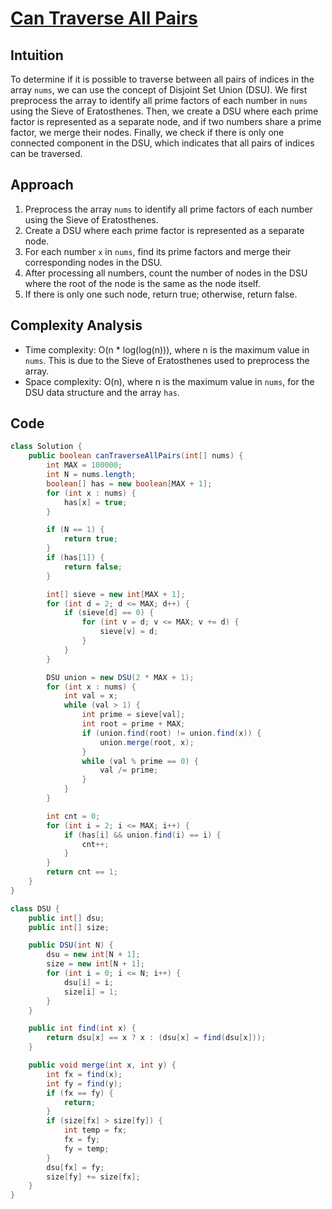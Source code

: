 
# [Can Traverse All Pairs](https://leetcode.com/problems/greatest-common-divisor-traversal/description/?envType=daily-question&envId=2024-02-25)

## Intuition
To determine if it is possible to traverse between all pairs of indices in the array `nums`, we can use the concept of Disjoint Set Union (DSU). We first preprocess the array to identify all prime factors of each number in `nums` using the Sieve of Eratosthenes. Then, we create a DSU where each prime factor is represented as a separate node, and if two numbers share a prime factor, we merge their nodes. Finally, we check if there is only one connected component in the DSU, which indicates that all pairs of indices can be traversed.

## Approach
1. Preprocess the array `nums` to identify all prime factors of each number using the Sieve of Eratosthenes.
2. Create a DSU where each prime factor is represented as a separate node.
3. For each number `x` in `nums`, find its prime factors and merge their corresponding nodes in the DSU.
4. After processing all numbers, count the number of nodes in the DSU where the root of the node is the same as the node itself.
5. If there is only one such node, return true; otherwise, return false.

## Complexity Analysis
- Time complexity: O(n * log(log(n))), where n is the maximum value in `nums`. This is due to the Sieve of Eratosthenes used to preprocess the array.
- Space complexity: O(n), where n is the maximum value in `nums`, for the DSU data structure and the array `has`.

## Code
```java
class Solution {
    public boolean canTraverseAllPairs(int[] nums) {
        int MAX = 100000;
        int N = nums.length;
        boolean[] has = new boolean[MAX + 1];
        for (int x : nums) {
            has[x] = true;
        }

        if (N == 1) {
            return true;
        }
        if (has[1]) {
            return false;
        }

        int[] sieve = new int[MAX + 1];
        for (int d = 2; d <= MAX; d++) {
            if (sieve[d] == 0) {
                for (int v = d; v <= MAX; v += d) {
                    sieve[v] = d;
                }
            }
        }

        DSU union = new DSU(2 * MAX + 1);
        for (int x : nums) {
            int val = x;
            while (val > 1) {
                int prime = sieve[val];
                int root = prime + MAX;
                if (union.find(root) != union.find(x)) {
                    union.merge(root, x);
                }
                while (val % prime == 0) {
                    val /= prime;
                }
            }
        }

        int cnt = 0;
        for (int i = 2; i <= MAX; i++) {
            if (has[i] && union.find(i) == i) {
                cnt++;
            }
        }
        return cnt == 1;
    }
}

class DSU {
    public int[] dsu;
    public int[] size;

    public DSU(int N) {
        dsu = new int[N + 1];
        size = new int[N + 1];
        for (int i = 0; i <= N; i++) {
            dsu[i] = i;
            size[i] = 1;
        }
    }

    public int find(int x) {
        return dsu[x] == x ? x : (dsu[x] = find(dsu[x]));
    }

    public void merge(int x, int y) {
        int fx = find(x);
        int fy = find(y);
        if (fx == fy) {
            return;
        }
        if (size[fx] > size[fy]) {
            int temp = fx;
            fx = fy;
            fy = temp;
        }
        dsu[fx] = fy;
        size[fy] += size[fx];
    }
}
